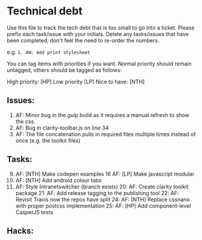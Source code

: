 # Technical debt
Use this file to track the tech debt that is too small to go into a ticket. Please prefix each task/issue with your initials. Delete any tasks/issues that have been completed, don't feel the need to re-order the numbers.

e.g.
`1. AW: Add print stylesheet`

You can tag items with priorities if you want. Normal priority should remain untagged, others should be tagged as follows:

High priority: [HP]
Low priority [LP]
Nice to have: [NTH]

## Issues:
1. AF: Minor bug in the gulp build as it requires a manual refresh to show the css.
2. AF: Bug in clarity-toolbar.js on line 34
3. AF: The file concatenation pulls in required files multiple times instead of once (e.g. the toolkit files)

## Tasks:

9. AF: [NTH] Make codepen examples
16 AF: [LP] Make javascript modular
17. AF: [NTH] Add android colour tabs
18. AF: Style Intranetswitcher (branch exists)
20: AF: Create clarity toolkit package
21: AF: Add release tagging to the publishing tool
22: AF: Revisit Travis now the repos have split
24: AF: [NTH] Replace cssnano with proper postcss implementation
25: AF: [HP] Add component-level CasperJS tests

## Hacks:
